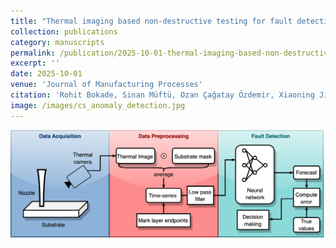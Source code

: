 ```yaml
---
title: "Thermal imaging based non-destructive testing for fault detection in cold spray additive manufacturing"
collection: publications
category: manuscripts
permalink: /publication/2025-10-01-thermal-imaging-based-non-destructive-testing-for-fault-detection-in-cold-spray-additive-manufacturing
excerpt: ''
date: 2025-10-01
venue: 'Journal of Manufacturing Processes'
citation: 'Rohit Bokade, Sinan Müftü, Ozan Çağatay Özdemir, Xiaoning Jin. (2025). &quot;Thermal imaging based non-destructive testing for fault detection in cold spray additive manufacturing.&quot; <i>Journal of Manufacturing Processes</i>'
image: /images/cs_anomaly_detection.jpg
---
```


![]( /images/cs_anomaly_detection.jpg )